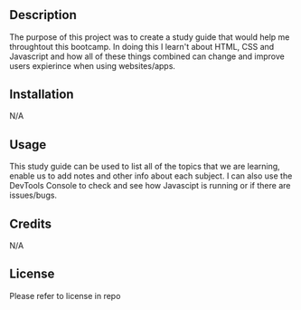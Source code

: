 # <Your-Project-Title>

## Description

The purpose of this project was to create a study guide that would help me throughtout this bootcamp. In doing this I learn't about HTML, CSS and Javascript and how all of these things combined can change and improve users expierince when using websites/apps. 

## Installation
N/A

## Usage

This study guide can be used to list all of the topics that we are learning, enable us to add notes and other info about each subject. 
I can also use the DevTools Console to check and see how Javascipt is running or if there are issues/bugs.

## Credits

N/A

## License

Please refer to license in repo
